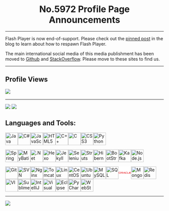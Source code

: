 # <center>No.5972 Profile Page Announcements</center>

<hr>

Flash Player is now end-of-support. Please check out the [pinned post](https://no5972.tk/cms/archivers/48.html) in the blog to learn about how to respawn Flash Player.

The main international social media of this media publishment has been moved to [Github](#) and [StackOverflow](https://stackoverflow.com/users/14547429/no-5972). Please move to these sites to find us.

---

## Profile Views
![](https://count.getloli.com/get/@:No5972)

---

![](https://github-readme-stats.vercel.app/api?username=No5972&show_icons=true&text_color=718096&bg_color=ffffff)
![](https://github-readme-stats.vercel.app/api/top-langs/?username=no5972&langs_count=10&layout=compact&hide=HTML,css,stylus,batchfile)

<!--
## Social Medias:
[<img align="center" src="https://cdn.jsdelivr.net/npm/simple-icons@3.0.1/icons/github.svg" height="40" width="40" />](https://github.com/No5972) [<img align="center" src="https://cdn.jsdelivr.net/npm/simple-icons@3.0.1/icons/stackoverflow.svg" height="40" width="40" />](https://stackoverflow.com/users/14547429/no-5972)

-->

## Languages and Tools: 
<img align="center" src="https://www.vectorlogo.zone/logos/java/java-icon.svg" height="40" width="40" title="Java" /><img align="center" src="https://raw.githubusercontent.com/abranhe/programming-languages-logos/master/src/csharp/csharp.svg" height="40" width="40" title="C#" /><img align="center" src="https://raw.githubusercontent.com/abranhe/programming-languages-logos/master/src/javascript/javascript.svg" height="40" width="40" title="JavaScript" /><img align="center" src="https://www.vectorlogo.zone/logos/w3_html5/w3_html5-icon.svg" height="40" width="40" title="HTML5" /><img align="center" src="https://raw.githubusercontent.com/abranhe/programming-languages-logos/master/src/cpp/cpp.svg" height="40" width="40" title="C++" /><img align="center" src="https://raw.githubusercontent.com/abranhe/programming-languages-logos/master/src/c/c.svg" height="40" width="40" title="C" /><img align="center" src="https://raw.githubusercontent.com/prplx/svg-logos/master/svg/css3.svg" height="40" width="40" title="CSS3" /><img align="center" src="https://www.vectorlogo.zone/logos/python/python-icon.svg" height="40" width="40" title="Python" />

<img align="center" src="https://www.vectorlogo.zone/logos/springio/springio-icon.svg" height="40" width="40" title="SpringMVC, SpringBoot" /><img align="center" src="https://raw.githubusercontent.com/mybatis/logo/978369e60c3e4f2e4319d57388beb71e7d0955e0/logo-bird-ninja.svg" height="40" width="40" title="MyBatis" /><img align="center" src="https://www.vectorlogo.zone/logos/dotnet/dotnet-icon.svg" height="40" width="40" title=".Net" /><img align="center" src="https://www.vectorlogo.zone/logos/hexoio/hexoio-icon.svg" height="40" width="40" title="Hexo" /><img align="center" src="https://www.vectorlogo.zone/logos/jekyllrb/jekyllrb-icon.svg" title="Jekyll" height="40" width="40" /><img align="center" src="https://raw.githubusercontent.com/detain/svg-logos/master/svg/selenium-logo.svg" height="40" width="40" title="Selenium" /><img align="center" src="https://www.vectorlogo.zone/logos/apache_struts/apache_struts-icon.svg" height="40" width="40" title="Struts" /><img align="center" src="https://www.vectorlogo.zone/logos/hibernate/hibernate-icon.svg" height="40" width="40" title="Hibernate" /><img align="center" src="https://www.vectorlogo.zone/logos/getbootstrap/getbootstrap-icon.svg" height="40" width="40" title="BootStrap" /><img align="center" src="https://www.vectorlogo.zone/logos/apache_kafka/apache_kafka-icon.svg" height="40" width="40" title="Kafka" /><img align="center" src="https://www.vectorlogo.zone/logos/nodejs/nodejs-icon.svg" height="40" width="40" title="Node.js" />

<img align="center" src="https://www.vectorlogo.zone/logos/git-scm/git-scm-icon.svg" height="40" width="40" title="Git" /><img align="center" src="https://www.vectorlogo.zone/logos/apache_subversion/apache_subversion-icon.svg" height="40" width="40" title="SVN" /><img align="center" src="https://www.vectorlogo.zone/logos/nginx/nginx-icon.svg" height="40" width="40" title="Nginx" /><img align="center" src="https://www.vectorlogo.zone/logos/apache_tomcat/apache_tomcat-icon.svg" height="40" width="40" title="Tomcat" /><img align="center" src="https://www.vectorlogo.zone/logos/linux/linux-icon.svg" height="40" width="40" title="Linux" /><img align="center" src="https://www.vectorlogo.zone/logos/centos/centos-icon.svg" height="40" width="40" title="CentOS" /><img align="center" src="https://www.vectorlogo.zone/logos/ubuntu/ubuntu-icon.svg" height="40" width="40" title="Ubuntu" /><img align="center" src="https://www.vectorlogo.zone/logos/mysql/mysql-icon.svg" height="40" width="40" title="MySQL" /><img align="center" src="https://raw.githubusercontent.com/detain/svg-logos/master/svg/microsoft-sql-server.svg" height="40" width="40" title="SQL Server" /><img align="center" src="https://raw.githubusercontent.com/devicons/devicon/master/icons/oracle/oracle-original.svg" height="40" width="40" title="Oracle Database" /><img align="center" src="https://www.vectorlogo.zone/logos/mongodb/mongodb-icon.svg" height="40" width="40" title="MongoDB" /><img align="center" src="https://www.vectorlogo.zone/logos/redis/redis-icon.svg" height="40" width="40" title="Redis" /><img align="center" src="https://www.vectorlogo.zone/logos/vim/vim-icon.svg" height="40" width="40" title="VI" /><img align="center" src="https://raw.githubusercontent.com/uiwjs/file-icons/master/icon/sublime.svg" height="40" width="40" title="Sublime Text" /><img align="center" src="https://raw.githubusercontent.com/detain/svg-logos/master/svg/intellij-idea.svg" height="40" width="40" title="IntelliJ IDEA" /><img align="center" src="https://raw.githubusercontent.com/kogg/instant-logos/develop/logos/Visual%20Studio.svg" height="40" width="40" title="Visual Studio" /><img align="center" src="https://raw.githubusercontent.com/leungwensen/svg-icon/master/dist/svg/logos/eclipse.svg" height="40" width="40" title="Eclipse" /><img align="center" src="https://raw.githubusercontent.com/detain/svg-logos/master/svg/pycharm.svg" height="40" width="40" title="PyCharm" /><img align="center" src="https://raw.githubusercontent.com/detain/svg-logos/master/svg/webstorm.svg" height="40" width="40" title="WebStorm" />

---
![](https://cdn.jsdelivr.net/gh/No5972/No5972@master/chrome-extension___bakdelbpnhcndajliodnimnlbllobgjg_player.html1.png)


<!--
**No5972/No5972** is a ✨ _special_ ✨ repository because its `README.md` (this file) appears on your GitHub profile.

Here are some ideas to get you started:

- 🔭 I’m currently working on ...
- 🌱 I’m currently learning ...
- 👯 I’m looking to collaborate on ...
- 🤔 I’m looking for help with ...
- 💬 Ask me about ...
- 📫 How to reach me: ...
- 😄 Pronouns: ...
- ⚡ Fun fact: ...
-->
